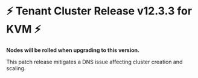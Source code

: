 # :zap: Tenant Cluster Release v12.3.3 for KVM :zap:

**Nodes will be rolled when upgrading to this version.**

This patch release mitigates a DNS issue affecting cluster creation and scaling.